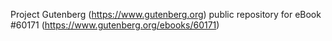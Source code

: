 Project Gutenberg (https://www.gutenberg.org) public repository for
eBook #60171 (https://www.gutenberg.org/ebooks/60171)
